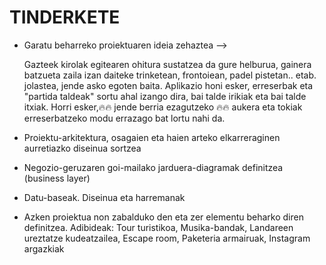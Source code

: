 # TINDERKETE

- Garatu beharreko proiektuaren ideia zehaztea -->
  
  Gazteek kirolak egitearen ohitura sustatzea da gure helburua, gainera batzueta zaila izan daiteke trinketean, frontoiean, padel pistetan.. etab. jolastea, jende asko egoten baita. 
  Aplikazio honi esker, erreserbak eta "partida taldeak" sortu ahal izango dira, bai talde irikiak eta bai talde itxiak. Horri esker,🔥🔥 jende berria ezagutzeko 🔥🔥 aukera eta tokiak erreserbatzeko modu errazago bat lortu nahi da. 
  
- Proiektu-arkitektura, osagaien eta haien arteko elkarreraginen aurretiazko diseinua sortzea

  
- Negozio-geruzaren goi-mailako jarduera-diagramak definitzea (business layer)

  
- Datu-baseak. Diseinua eta harremanak

  
- Azken proiektua non zabalduko den eta zer elementu beharko diren definitzea.
  Adibideak: Tour turistikoa, Musika-bandak, Landareen ureztatze kudeatzailea, Escape room, Paketeria armairuak, Instagram argazkiak
